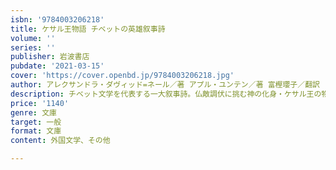 ```yaml
---
isbn: '9784003206218'
title: ケサル王物語 チベットの英雄叙事詩
volume: ''
series: ''
publisher: 岩波書店
pubdate: '2021-03-15'
cover: 'https://cover.openbd.jp/9784003206218.jpg'
author: アレクサンドラ・ダヴィッド=ネール／著 アプル・ユンテン／著 富樫瓔子／翻訳
description: チベット文学を代表する一大叙事詩。仏敵調伏に挑む神の化身・ケサル王の物語(解説・注解=今枝由郎)
price: '1140'
genre: 文庫
target: 一般
format: 文庫
content: 外国文学、その他

---
```

